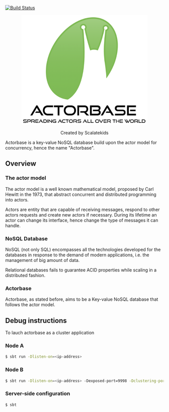 [![Build Status](https://travis-ci.org/ScalateKids/Actorbase-Server.svg?branch=master)](https://travis-ci.org/ScalateKids/Actorbase-Server)

<div align="center">
 <img src="https://github.com/ScalateKids/Actorbase-Documents/blob/master/img/ablogomd.png" />

</div>

<p align="center">Created by Scalatekids
</p>

<p></p>
<p></p>
<p></p>

Actorbase is a key-value NoSQL database build upon the actor model for concurrency, hence the name "Actorbase".

## Overview

### The actor model

The actor model is a well known mathematical model, proposed by Carl Hewitt in the 1973, that abstract concurrent and distributed programming into actors.

Actors are entity that are capable of receiving messages, respond to other actors requests and create new actors if necessary.
During its lifetime an actor can change its interface, hence change the type of messages it can handle.

### NoSQL Database

NoSQL (not only SQL) encompasses all the technologies developed for the databases in response to the demand of modern applications, i.e. the management of big amount of data.

Relational databases fails to guarantee ACID properties while scaling in a distributed fashion.

### Actorbase

Actorbase, as stated before, aims to be a Key-value NoSQL database that follows the actor model.

## Debug instructions
To lauch actorbase as a cluster application
### Node A
```sh
$ sbt run -Dlisten-on=<ip-address>
```
### Node B
```sh
$ sbt run -Dlisten-on=<ip-address> -Dexposed-port=9998 -Dclustering-port=2501
```
### Server-side configuration
```sh
$ sbt
```

